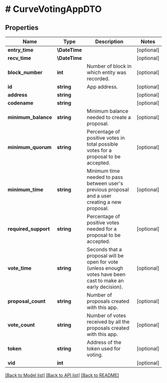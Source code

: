 # # CurveVotingAppDTO

## Properties

Name | Type | Description | Notes
------------ | ------------- | ------------- | -------------
**entry_time** | **\DateTime** |  | [optional]
**recv_time** | **\DateTime** |  | [optional]
**block_number** | **int** | Number of block in which entity was recorded. | [optional]
**id** | **string** | App address. | [optional]
**address** | **string** |  | [optional]
**codename** | **string** |  | [optional]
**minimum_balance** | **string** | Minimum balance needed to create a proposal. | [optional]
**minimum_quorum** | **string** | Percentage of positive votes in total possible votes for a proposal to be accepted. | [optional]
**minimum_time** | **string** | Minimum time needed to pass between user&#39;s previous proposal and a user creating a new proposal. | [optional]
**required_support** | **string** | Percentage of positive votes needed for a proposal to be accepted. | [optional]
**vote_time** | **string** | Seconds that a proposal will be open for vote (unless enough votes have been cast to make an early decision). | [optional]
**proposal_count** | **string** | Number of proposals created with this app. | [optional]
**vote_count** | **string** | Number of votes received by all the proposals created with this app. | [optional]
**token** | **string** | Address of the token used for voting. | [optional]
**vid** | **int** |  | [optional]

[[Back to Model list]](../../README.md#models) [[Back to API list]](../../README.md#endpoints) [[Back to README]](../../README.md)
